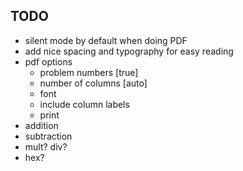 ## TODO
- silent mode by default when doing PDF
- add nice spacing and typography for easy reading
- pdf options
  - problem numbers [true]
  - number of columns [auto]
  - font
  - include column labels
  - print
- addition
- subtraction
- mult? div?
- hex?

